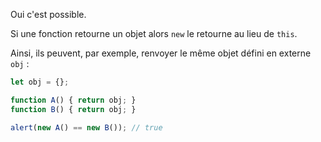 Oui c'est possible.

Si une fonction retourne un objet alors `new` le retourne au lieu de `this`.

Ainsi, ils peuvent, par exemple, renvoyer le même objet défini en externe `obj` :

```js run no-beautify
let obj = {};

function A() { return obj; }
function B() { return obj; }

alert(new A() == new B()); // true
```
